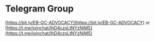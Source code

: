 
# Telegram Group
[https://bit.ly/EB-GC-ADVOCACY](https://bit.ly/EB-GC-ADVOCACY) or [https://t.me/joinchat/IhD4czsLtNYzNjM5](https://t.me/joinchat/IhD4czsLtNYzNjM5)


